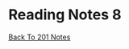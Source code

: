 # Reading Notes 8

[Back To 201 Notes](https://stevenrej.github.io/reading-notes/readingnotes201main)